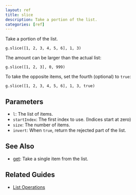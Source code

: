 ```yaml
---
layout: ref
title: slice
description: Take a portion of the list.
categories: [ref]
---
```

Take a portion of the list.

    g.slice([1, 2, 3, 4, 5, 6], 1, 3)

The amount can be larger than the actual list:

    g.slice([1, 2, 3], 0, 999)

To take the opposite items, set the fourth (optional) to `true`:

    g.slice([1, 2, 3, 4, 5, 6], 1, 3, true)

## Parameters
- `l`: The list of items.
- `startIndex`: The first index to use. (Indices start at zero)
- `size`: The number of items.
- `invert`: When `true`, return the rejected part of the list.

## See Also
- [get](/ref/get.html): Take a single item from the list.

## Related Guides
- [List Operations](/guide/list.html)
